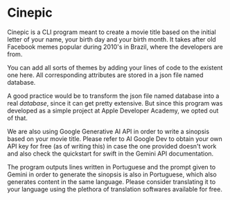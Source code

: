 #  Cinepic
Cinepic is a CLI program meant to create a movie title based on the initial letter of your name, your birth day and your
birth month. It takes after old Facebook memes popular during 2010's in Brazil, where the developers are from. 

You can add all sorts of themes by adding your lines of code to the existent one here. All corresponding attributes are 
stored in a json file named database. 

A good practice would be to transform the json file named database into a real *database*, since it can get pretty extensive.
But since this program was developed as a simple project at Apple Developer Academy, we opted out of that. 

We are also using Google Generative AI API in order to write a sinopsis based on your movie title. Please refer to AI Google 
Dev to obtain your own API key for free (as of writing this) in case the one provided doesn't work and also check the 
quickstart for swift in the Gemini API documentation. 

The program outputs lines written in Portuguese and the prompt given to Gemini in order to generate the sinopsis is also in
Portuguese, which also generates content in the same language. Please consider translating it to your language using the 
plethora of translation softwares available for free. 


